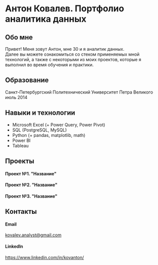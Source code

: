 # Антон Ковалев. Портфолио аналитика данных
## Обо мне
Привет! Меня зовут Антон, мне 30 и я аналитик данных.  
Далее вы можете ознакомиться со стеком применяемых мной технологий, а также с некоторыми из моих проектов, которые я выполнил во время обучения и практики.
## Образование
Санкт-Петербургский Политехнический Университет Петра Великого  
июль 2014
## Навыки и технологии
* Microsoft Excel (+ Power Query, Power Pivot)
* SQL (PostgreSQL, MySQL)
* Python (+ pandas, matplotlib, math)
* Power BI
* Tableau
## Проекты
#### Проект №1. "Название"
#### Проект №2. "Название"
#### Проект №3. "Название"
## Контакты
#### Email
kovalev.analyst@gmail.com
#### LinkedIn
https://www.linkedin.com/in/kovanton/
